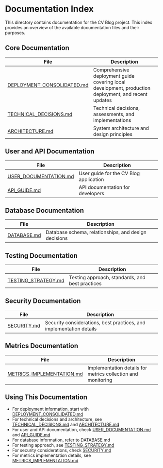 # Documentation Index

This directory contains documentation for the CV Blog project. This index provides an overview of the available documentation files and their purposes.

## Core Documentation

| File | Description |
|------|-------------|
| [DEPLOYMENT_CONSOLIDATED.md](DEPLOYMENT_CONSOLIDATED.md) | Comprehensive deployment guide covering local development, production deployment, and recent updates |
| [TECHNICAL_DECISIONS.md](TECHNICAL_DECISIONS.md) | Technical decisions, assessments, and implementations |
| [ARCHITECTURE.md](ARCHITECTURE.md) | System architecture and design principles |

## User and API Documentation

| File | Description |
|------|-------------|
| [USER_DOCUMENTATION.md](USER_DOCUMENTATION.md) | User guide for the CV Blog application |
| [API_GUIDE.md](API_GUIDE.md) | API documentation for developers |

## Database Documentation

| File | Description |
|------|-------------|
| [DATABASE.md](DATABASE.md) | Database schema, relationships, and design decisions |

## Testing Documentation

| File | Description |
|------|-------------|
| [TESTING_STRATEGY.md](TESTING_STRATEGY.md) | Testing approach, standards, and best practices |

## Security Documentation

| File | Description |
|------|-------------|
| [SECURITY.md](SECURITY.md) | Security considerations, best practices, and implementation details |

## Metrics Documentation

| File | Description |
|------|-------------|
| [METRICS_IMPLEMENTATION.md](METRICS_IMPLEMENTATION.md) | Implementation details for metrics collection and monitoring |

## Using This Documentation

- For deployment information, start with [DEPLOYMENT_CONSOLIDATED.md](DEPLOYMENT_CONSOLIDATED.md)
- For technical decisions and architecture, see [TECHNICAL_DECISIONS.md](TECHNICAL_DECISIONS.md) and [ARCHITECTURE.md](ARCHITECTURE.md)
- For user and API documentation, check [USER_DOCUMENTATION.md](USER_DOCUMENTATION.md) and [API_GUIDE.md](API_GUIDE.md)
- For database information, refer to [DATABASE.md](DATABASE.md)
- For testing approach, see [TESTING_STRATEGY.md](TESTING_STRATEGY.md)
- For security considerations, check [SECURITY.md](SECURITY.md)
- For metrics implementation details, see [METRICS_IMPLEMENTATION.md](METRICS_IMPLEMENTATION.md)